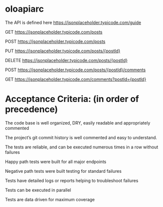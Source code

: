 # oloapiarc

The API is defined here https://jsonplaceholder.typicode.com/guide

GET https://jsonplaceholder.typicode.com/posts

POST https://jsonplaceholder.typicode.com/posts

PUT https://jsonplaceholder.typicode.com/posts/{postId}

DELETE https://jsonplaceholder.typicode.com/posts/{postId}

POST https://jsonplaceholder.typicode.com/posts/{postId}/comments

GET https://jsonplaceholder.typicode.com/comments?postId={postId}


# Acceptance Criteria: (in order of precedence)

The code base is well organized, DRY, easily readable and appropriately commented

The project’s git commit history is well commented and easy to understand.

The tests are reliable, and can be executed numerous times in a row without failures

Happy path tests were built for all major endpoints

Negative path tests were built testing for standard failures

Tests have detailed logs or reports helping to troubleshoot failures

Tests can be executed in parallel

Tests are data driven for maximum coverage
